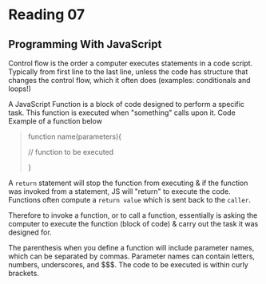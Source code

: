 # Reading 07

## Programming With JavaScript

Control flow is the order a computer executes statements in a code script. Typically from first line to the last line, unless the code has structure that changes the control flow, which it often does (examples: conditionals and loops!)

A JavaScript Function is a block of code designed to perform a specific task. This function is executed when "something" calls upon it. Code Example of a function below

>function name(parameters){
>
>// function to be executed
>
>}

A `return` statement will stop the function from executing & if the function was invoked from a statement, JS will "return" to execute the code. Functions often compute a `return value` which is sent back to the `caller`.

Therefore to invoke a function, or to call a function, essentially is asking the computer to execute the function (block of code) & carry out the task it was designed for.

The parenthesis when you define a function will include parameter names, which can be separated by commas. Parameter names can contain letters, numbers, underscores, and $$$. The code to be executed is within curly brackets.
